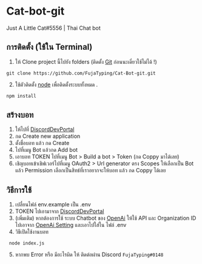# Cat-bot-git

Just A Little Cat#5556 | Thai Chat bot

## การติดตั้ง (ใช้ใน Terminal)
1. ให้ Clone project นี้ไปยัง folders (ติดตั้ง [Git](https://git-scm.com/downloads) ก่อนนะเดี๋ยวใช้ไม่ได้ !)
```
git clone https://github.com/FujaTyping/Cat-Bot-git.git
```
2. ใช้ตัวติดตั้ง [node](https://nodejs.org/en/) เพื่อติดตั้งระบบทั้งหมด .

```bash
npm install
```
## สร้างบอท
1. ให้ไปที่ [DiscordDevPortal](https://discord.com/developers/applications)
2. กด Create new application
3. ตั้งชื่อบอท แล้ว กด Create
4. ไปที่เมนู Bot แล้วกด Add bot
5. เอาบอท TOKEN ไปที่เมนู Bot > Build a bot > Token (กด Coppy มาได้เลย)
6. เชิญบอทเข้าเชิฟเวอร์ไปที่เมนู OAuth2 > Url generator ตรง Scopes ให้เลือกเป็น Bot แล้ว Permission เลือกเป็นสิทธ์ที่เราอยากจะให้บอท แล้ว กด Coppy ได้เลย

## วิธีการใช้
1. เปลื่ยนไฟล์ env.example เป็น .env
2. TOKEN ไปเอามาจาก [DiscordDevPortal](https://discord.com/developers/applications)
3. (เพิ่มเติม) หากต้องการใช้ ระบบ Chatbot ของ [OpenAi](https://openai.com/) ให้ใช้ API และ Organization ID ไปเอาจาก [OpenAi Setting](https://beta.openai.com/account/api-keys) และเอาไปใส่ใน ไฟล์ .env
4. วิธีเปิดใช้งานบอท
```
 node index.js
```
5. หากพบ Error หรือ มีอะไรผิด ให้ ติดต่อผ่าน Discord `FujaTyping#0148`
